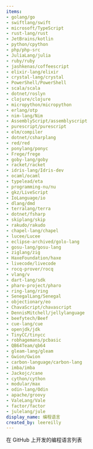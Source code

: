 ```yaml
---
items:
- golang/go
- swiftlang/swift
- microsoft/TypeScript
- rust-lang/rust
- JetBrains/kotlin
- python/cpython
- php/php-src
- JuliaLang/julia
- ruby/ruby
- jashkenas/coffeescript
- elixir-lang/elixir
- crystal-lang/crystal
- PowerShell/PowerShell
- scala/scala
- dotnet/roslyn
- clojure/clojure
- micropython/micropython
- erlang/otp
- nim-lang/Nim
- AssemblyScript/assemblyscript
- purescript/purescript
- elm/compiler
- dotnet/csharplang
- red/red
- ponylang/ponyc
- Frege/frege
- goby-lang/goby
- racket/racket
- idris-lang/Idris-dev
- ocaml/ocaml
- typelead/eta
- programming-nu/nu
- gkz/LiveScript
- IoLanguage/io
- dlang/dmd
- terralang/terra
- dotnet/fsharp
- skiplang/skip
- rakudo/rakudo
- chapel-lang/chapel
- lucee/Lucee
- eclipse-archived/golo-lang
- gosu-lang/gosu-lang
- ziglang/zig
- HaxeFoundation/haxe
- livecode/livecode
- rocq-prover/rocq
- vlang/v
- dart-lang/sdk
- pharo-project/pharo
- ring-lang/ring
- SenegalLang/Senegal
- objectionary/eo
- ChavaScript/chavascript
- DennisMitchell/jellylanguage
- beefytech/Beef
- cue-lang/cue
- openjdk/jdk
- TinyCC/tinycc
- robhagemans/pcbasic
- QB64Team/qb64
- gleam-lang/gleam
- Gwion/Gwion
- carbon-language/carbon-lang
- imba/imba
- Jackojc/cane
- cython/cython
- modular/max
- odin-lang/Odin
- apache/groovy
- ValeLang/Vale
- factor/factor
- julelang/jule
display_name: 编程语言
created_by: leereilly
---
```

在 GitHub 上开发的编程语言列表
